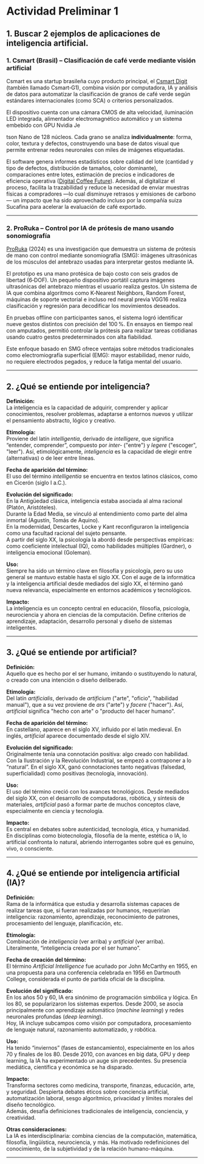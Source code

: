 # Actividad Preliminar 1

## 1. Buscar 2 ejemplos de aplicaciones de inteligencia artificial.

### 1. **Csmart (Brasil) – Clasificación de café verde mediante visión artificial**

Csmart es una startup brasileña cuyo producto principal, el [Csmart Digit](https://www.csmart.ai/) (también llamado Csmart‑G1), combina visión por computadora, IA y análisis de datos para automatizar la clasificación de granos de café verde según estándares internacionales (como SCA) o criterios personalizados.

El dispositivo cuenta con una cámara CMOS de alta velocidad, iluminación LED integrada, alimentador electromagnético automático y un sistema embebido con GPU Nvidia Je

tson Nano de 128 núcleos. Cada grano se analiza **individualmente**: forma, color, textura y defectos, construyendo una base de datos visual que permite entrenar redes neuronales con miles de imágenes etiquetadas.

El software genera informes estadísticos sobre calidad del lote (cantidad y tipo de defectos, distribución de tamaños, color dominante), comparaciones entre lotes, estimación de precios e indicadores de eficiencia operativa ([Digital Coffee Future](https://www.digitalcoffeefuture.com/magazinees/cinco-herramientas-de-ia-que-redefinen-el-panorama-del-control-de-calidad-del-cafe?utm_source=chatgpt.com "Cinco herramientas de IA que redefinen el panorama del control de calidad del café — Digital Coffee Future")). Además, al digitalizar el proceso, facilita la trazabilidad y reduce la necesidad de enviar muestras físicas a compradores —lo cual disminuye retrasos y emisiones de carbono— un impacto que ha sido aprovechado incluso por la compañía suiza Sucafina para acelerar la evaluación de café exportado.

---

### 2. **ProRuka – Control por IA de prótesis de mano usando sonomiografía**

[ProRuka](https://arxiv.org/abs/2407.19859) (2024) es una investigación que demuestra un sistema de prótesis de mano con control mediante sonomiografía (SMG): imágenes ultrasónicas de los músculos del antebrazo usadas para interpretar gestos mediante IA.

El prototipo es una mano protésica de bajo costo con seis grados de libertad (6‑DOF). Un pequeño dispositivo portátil captura imágenes ultrasónicas del antebrazo mientras el usuario realiza gestos. Un sistema de IA que combina algoritmos como K‑Nearest Neighbors, Random Forest, máquinas de soporte vectorial e incluso red neural previa VGG16 realiza clasificación y regresión para decodificar los movimientos deseados.

En pruebas offline con participantes sanos, el sistema logró identificar nueve gestos distintos con precisión del 100 %. En ensayos en tiempo real con amputados, permitió controlar la prótesis para realizar tareas cotidianas usando cuatro gestos predeterminados con alta fiabilidad.

Este enfoque basado en SMG ofrece ventajas sobre métodos tradicionales como electromiografía superficial (EMG): mayor estabilidad, menor ruido, no requiere electrodos pegados, y reduce la fatiga mental del usuario.

---

## 2. ¿Qué se entiende por **inteligencia**?

**Definición:**  
La inteligencia es la capacidad de adquirir, comprender y aplicar conocimientos, resolver problemas, adaptarse a entornos nuevos y utilizar el pensamiento abstracto, lógico y creativo.

**Etimología:**  
Proviene del latín *intelligentia*, derivado de *intelligere*, que significa “entender, comprender”, compuesto por *inter-* ("entre") y *legere* ("escoger", "leer"). Así, etimológicamente, *inteligencia* es la capacidad de elegir entre (alternativas) o de leer entre líneas.

**Fecha de aparición del término:**  
El uso del término *intelligentia* se encuentra en textos latinos clásicos, como en Cicerón (siglo I a.C.).

**Evolución del significado:**  
En la Antigüedad clásica, inteligencia estaba asociada al alma racional (Platón, Aristóteles).  
Durante la Edad Media, se vinculó al entendimiento como parte del alma inmortal (Agustín, Tomás de Aquino).  
En la modernidad, Descartes, Locke y Kant reconfiguraron la inteligencia como una facultad racional del sujeto pensante.  
A partir del siglo XX, la psicología la abordó desde perspectivas empíricas: como coeficiente intelectual (IQ), como habilidades múltiples (Gardner), o inteligencia emocional (Goleman).

**Uso:**  
Siempre ha sido un término clave en filosofía y psicología, pero su uso general se mantuvo estable hasta el siglo XX. Con el auge de la informática y la inteligencia artificial desde mediados del siglo XX, el término ganó nueva relevancia, especialmente en entornos académicos y tecnológicos.

**Impacto:**  
La inteligencia es un concepto central en educación, filosofía, psicología, neurociencia y ahora en ciencias de la computación. Define criterios de aprendizaje, adaptación, desarrollo personal y diseño de sistemas inteligentes.

---

## 3. ¿Qué se entiende por **artificial**?

**Definición:**  
Aquello que es hecho por el ser humano, imitando o sustituyendo lo natural, o creado con una intención o diseño deliberado.

**Etimología:**  
Del latín *artificialis*, derivado de *artificium* ("arte", "oficio", "habilidad manual"), que a su vez proviene de *ars* ("arte") y *facere* ("hacer"). Así, *artificial* significa "hecho con arte" o "producto del hacer humano".

**Fecha de aparición del término:**  
En castellano, aparece en el siglo XV, influido por el latín medieval. En inglés, *artificial* aparece documentado desde el siglo XIV.

**Evolución del significado:**  
Originalmente tenía una connotación positiva: algo creado con habilidad. Con la Ilustración y la Revolución Industrial, se empezó a contraponer a lo “natural”. En el siglo XX, ganó connotaciones tanto negativas (falsedad, superficialidad) como positivas (tecnología, innovación).

**Uso:**  
El uso del término creció con los avances tecnológicos. Desde mediados del siglo XX, con el desarrollo de computadoras, robótica, y síntesis de materiales, *artificial* pasó a formar parte de muchos conceptos clave, especialmente en ciencia y tecnología.

**Impacto:**  
Es central en debates sobre autenticidad, tecnología, ética, y humanidad. En disciplinas como biotecnología, filosofía de la mente, estética o IA, lo artificial confronta lo natural, abriendo interrogantes sobre qué es genuino, vivo, o consciente.

---

## 4. ¿Qué se entiende por **inteligencia artificial (IA)**?

**Definición:**  
Rama de la informática que estudia y desarrolla sistemas capaces de realizar tareas que, si fueran realizadas por humanos, requerirían inteligencia: razonamiento, aprendizaje, reconocimiento de patrones, procesamiento del lenguaje, planificación, etc.

**Etimología:**  
Combinación de *inteligencia* (ver arriba) y *artificial* (ver arriba). Literalmente, “inteligencia creada por el ser humano”.

**Fecha de creación del término:**  
El término *Artificial Intelligence* fue acuñado por John McCarthy en 1955, en una propuesta para una conferencia celebrada en 1956 en Dartmouth College, considerada el punto de partida oficial de la disciplina.

**Evolución del significado:**  
En los años 50 y 60, IA era sinónimo de programación simbólica y lógica. En los 80, se popularizaron los sistemas expertos. Desde 2000, se asocia principalmente con aprendizaje automático (*machine learning*) y redes neuronales profundas (*deep learning*).  
Hoy, IA incluye subcampos como visión por computadora, procesamiento de lenguaje natural, razonamiento automatizado, y robótica.

**Uso:**  
Ha tenido “inviernos” (fases de estancamiento), especialmente en los años 70 y finales de los 80. Desde 2010, con avances en big data, GPU y deep learning, la IA ha experimentado un auge sin precedentes. Su presencia mediática, científica y económica se ha disparado.

**Impacto:**  
Transforma sectores como medicina, transporte, finanzas, educación, arte, y seguridad. Despierta debates éticos sobre conciencia artificial, automatización laboral, sesgo algorítmico, privacidad y límites morales del diseño tecnológico.  
Además, desafía definiciones tradicionales de inteligencia, conciencia, y creatividad.

**Otras consideraciones:**  
La IA es interdisciplinaria: combina ciencias de la computación, matemática, filosofía, lingüística, neurociencia, y más. Ha motivado redefiniciones del conocimiento, de la subjetividad y de la relación humano-máquina.

---
